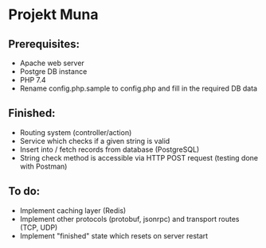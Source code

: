 # Projekt Muna

## Prerequisites:
- Apache web server
- Postgre DB instance
- PHP 7.4
- Rename config.php.sample to config.php and fill in the required DB data

## Finished:
- Routing system (controller/action)
- Service which checks if a given string is valid
- Insert into / fetch records from database (PostgreSQL)
- String check method is accessible via HTTP POST request (testing done with Postman)

## To do:
- Implement caching layer (Redis)
- Implement other protocols (protobuf, jsonrpc) and transport routes (TCP, UDP)
- Implement "finished" state which resets on server restart